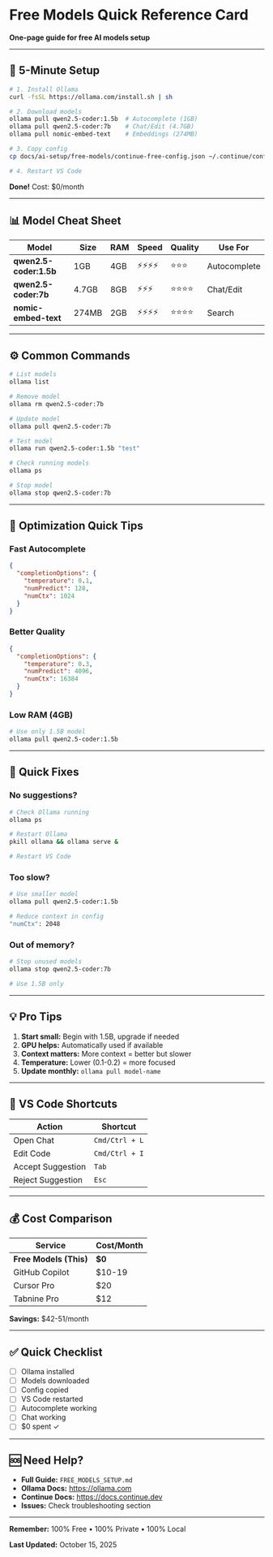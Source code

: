 # Free Models Quick Reference Card

**One-page guide for free AI models setup**

---

## 🚀 5-Minute Setup

```bash
# 1. Install Ollama
curl -fsSL https://ollama.com/install.sh | sh

# 2. Download models
ollama pull qwen2.5-coder:1.5b  # Autocomplete (1GB)
ollama pull qwen2.5-coder:7b    # Chat/Edit (4.7GB)
ollama pull nomic-embed-text    # Embeddings (274MB)

# 3. Copy config
cp docs/ai-setup/free-models/continue-free-config.json ~/.continue/config.json

# 4. Restart VS Code
```

**Done!** Cost: $0/month

---

## 📊 Model Cheat Sheet

| Model | Size | RAM | Speed | Quality | Use For |
|-------|------|-----|-------|---------|---------|
| **qwen2.5-coder:1.5b** | 1GB | 4GB | ⚡⚡⚡⚡ | ⭐⭐⭐ | Autocomplete |
| **qwen2.5-coder:7b** | 4.7GB | 8GB | ⚡⚡⚡ | ⭐⭐⭐⭐ | Chat/Edit |
| **nomic-embed-text** | 274MB | 2GB | ⚡⚡⚡⚡ | ⭐⭐⭐⭐ | Search |

---

## ⚙️ Common Commands

```bash
# List models
ollama list

# Remove model
ollama rm qwen2.5-coder:7b

# Update model
ollama pull qwen2.5-coder:7b

# Test model
ollama run qwen2.5-coder:1.5b "test"

# Check running models
ollama ps

# Stop model
ollama stop qwen2.5-coder:7b
```

---

## 🎯 Optimization Quick Tips

### Fast Autocomplete
```json
{
  "completionOptions": {
    "temperature": 0.1,
    "numPredict": 128,
    "numCtx": 1024
  }
}
```

### Better Quality
```json
{
  "completionOptions": {
    "temperature": 0.3,
    "numPredict": 4096,
    "numCtx": 16384
  }
}
```

### Low RAM (4GB)
```bash
# Use only 1.5B model
ollama pull qwen2.5-coder:1.5b
```

---

## 🐛 Quick Fixes

### No suggestions?
```bash
# Check Ollama running
ollama ps

# Restart Ollama
pkill ollama && ollama serve &

# Restart VS Code
```

### Too slow?
```bash
# Use smaller model
ollama pull qwen2.5-coder:1.5b

# Reduce context in config
"numCtx": 2048
```

### Out of memory?
```bash
# Stop unused models
ollama stop qwen2.5-coder:7b

# Use 1.5B only
```

---

## 💡 Pro Tips

1. **Start small:** Begin with 1.5B, upgrade if needed
2. **GPU helps:** Automatically used if available
3. **Context matters:** More context = better but slower
4. **Temperature:** Lower (0.1-0.2) = more focused
5. **Update monthly:** `ollama pull model-name`

---

## 📱 VS Code Shortcuts

| Action | Shortcut |
|--------|----------|
| Open Chat | `Cmd/Ctrl + L` |
| Edit Code | `Cmd/Ctrl + I` |
| Accept Suggestion | `Tab` |
| Reject Suggestion | `Esc` |

---

## 💰 Cost Comparison

| Service | Cost/Month |
|---------|------------|
| **Free Models (This)** | **$0** |
| GitHub Copilot | $10-19 |
| Cursor Pro | $20 |
| Tabnine Pro | $12 |

**Savings:** $42-51/month

---

## ✅ Quick Checklist

- [ ] Ollama installed
- [ ] Models downloaded
- [ ] Config copied
- [ ] VS Code restarted
- [ ] Autocomplete working
- [ ] Chat working
- [ ] $0 spent ✓

---

## 🆘 Need Help?

- **Full Guide:** `FREE_MODELS_SETUP.md`
- **Ollama Docs:** https://ollama.com
- **Continue Docs:** https://docs.continue.dev
- **Issues:** Check troubleshooting section

---

**Remember:** 100% Free • 100% Private • 100% Local

**Last Updated:** October 15, 2025
